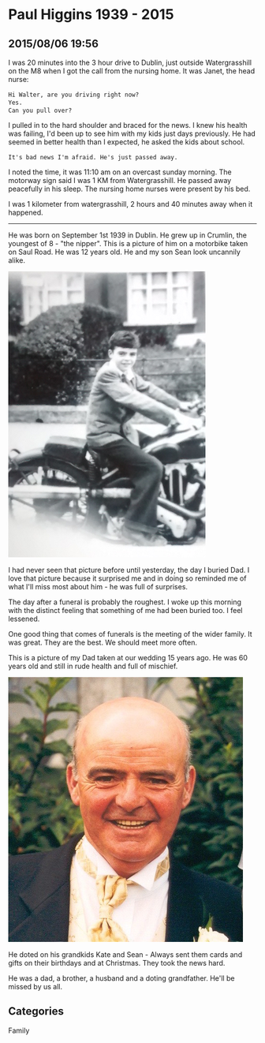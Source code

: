 # Paul Higgins 1939 - 2015
## 2015/08/06 19:56

I was 20 minutes into the 3 hour drive to Dublin, just outside Watergrasshill on the M8 when I got the call from the nursing home. It was Janet, the head nurse:

    Hi Walter, are you driving right now?
    Yes.
    Can you pull over?

I pulled in to the hard shoulder and braced for the news. I knew his health was failing, I'd been up to see him with my kids just days previously. He had seemed in better health than I expected, he asked the kids about school.

    It's bad news I'm afraid. He's just passed away. 

I noted the time, it was 11:10 am on an overcast sunday morning. The motorway sign said I was 1 KM from Watergrasshill. He passed away peacefully in his sleep. The nursing home nurses were present by his bed. 

I was 1 kilometer from watergrasshill, 2 hours and 40 minutes away when it happened.

-----------

He was born on September 1st 1939 in Dublin. He grew up in Crumlin, the youngest of 8 - "the nipper". This is a picture of him on a motorbike taken on Saul Road. He was 12 years old. He and my son Sean look uncannily alike.

![Dad on Bike, Saul Road, 1951](images/dad-on-bike-medium.png)

I had never seen that picture before until yesterday, the day I buried Dad. I love that picture because it surprised me and in doing so reminded me of what I'll miss most about him - he was full of surprises.

The day after a funeral is probably the roughest. I woke up this morning with the distinct feeling that something of me had been buried too. I feel lessened.

One good thing that comes of funerals is the meeting of the wider family. It was great. They are the best. We should meet more often.

This is a picture of my Dad taken at our wedding 15 years ago. He was 60 years old and still in rude health and full of mischief.

![Dad aged 60](images/dad.jpg)

He doted on his grandkids Kate and Sean - Always sent them cards and gifts on their birthdays and at Christmas. They took the news hard.

He was a dad, a brother, a husband and a doting grandfather. He'll be missed by us all.   

## Categories
Family
